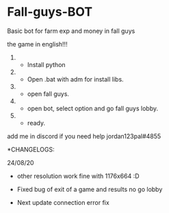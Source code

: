 # Fall-guys-BOT

Basic bot for farm exp and money in fall guys 

the game in english!!!

1. * Install python

2. * Open .bat with adm for install libs.

3. * open fall guys.

4. * open bot, select option and go fall guys lobby.

5. * ready.


add me in discord if you need help
jordan123pal#4855


*CHANGELOGS:

24/08/20

 * other resolution work fine with 1176x664 :D
 
 * Fixed bug of exit of a game and results no go lobby 
 
 * Next update connection error fix
